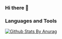 ### Hi there 👋


### Languages and Tools

<p align="center">

<!-- For more icons please follow  https://github.com/MikeCodesDotNET/ColoredBadges -->

 
</p>


[![Github Stats By Anurag](https://github-readme-stats.vercel.app/api?username=carsonuh&show_icons=true&title_color=fff&icon_color=79ff97&text_color=9f9f9f&bg_color=151515)](https://github.com/anuraghazra/github-readme-stats)
